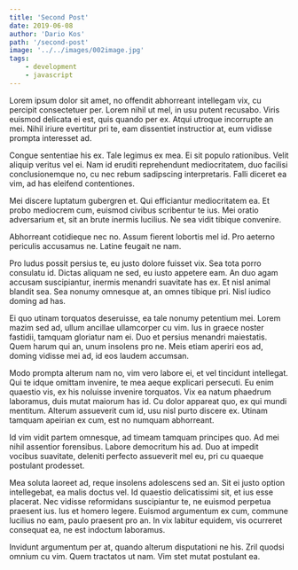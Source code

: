 ```yaml
---
title: 'Second Post'
date: 2019-06-08
author: 'Dario Kos'
path: '/second-post'
image: '../../images/002image.jpg'
tags:
    - development
    - javascript
---
```


Lorem ipsum dolor sit amet, no offendit abhorreant intellegam vix, cu percipit consectetuer per. Lorem nihil ut mel, in usu putent recusabo. Viris euismod delicata ei est, quis quando per ex. Atqui utroque incorrupte an mei. Nihil iriure evertitur pri te, eam dissentiet instructior at, eum vidisse prompta interesset ad.

Congue sententiae his ex. Tale legimus ex mea. Ei sit populo rationibus. Velit aliquip veritus vel ei. Nam id eruditi reprehendunt mediocritatem, duo facilisi conclusionemque no, cu nec rebum sadipscing interpretaris. Falli diceret ea vim, ad has eleifend contentiones.

Mei discere luptatum gubergren et. Qui efficiantur mediocritatem ea. Et probo mediocrem cum, euismod civibus scribentur te ius. Mei oratio adversarium et, sit an brute inermis lucilius. Ne sea vidit tibique convenire.

Abhorreant cotidieque nec no. Assum fierent lobortis mel id. Pro aeterno periculis accusamus ne. Latine feugait ne nam.

Pro ludus possit persius te, eu justo dolore fuisset vix. Sea tota porro consulatu id. Dictas aliquam ne sed, eu iusto appetere eam. An duo agam accusam suscipiantur, inermis menandri suavitate has ex. Et nisl animal blandit sea. Sea nonumy omnesque at, an omnes tibique pri. Nisl iudico doming ad has.

Ei quo utinam torquatos deseruisse, ea tale nonumy petentium mei. Lorem mazim sed ad, ullum ancillae ullamcorper cu vim. Ius in graece noster fastidii, tamquam gloriatur nam ei. Duo et persius menandri maiestatis. Quem harum qui an, unum insolens pro ne. Meis etiam aperiri eos ad, doming vidisse mei ad, id eos laudem accumsan.

Modo prompta alterum nam no, vim vero labore ei, et vel tincidunt intellegat. Qui te idque omittam invenire, te mea aeque explicari persecuti. Eu enim quaestio vis, ex his noluisse invenire torquatos. Vix ea natum phaedrum laboramus, duis mutat maiorum has id. Cu dolor appareat quo, ex qui mundi mentitum. Alterum assueverit cum id, usu nisl purto discere ex. Utinam tamquam apeirian ex cum, est no numquam abhorreant.

Id vim vidit partem omnesque, ad timeam tamquam principes quo. Ad mei nihil assentior forensibus. Labore democritum his ad. Duo at impedit vocibus suavitate, deleniti perfecto assueverit mel eu, pri cu quaeque postulant prodesset.

Mea soluta laoreet ad, reque insolens adolescens sed an. Sit ei justo option intellegebat, ea malis doctus vel. Id quaestio delicatissimi sit, et ius esse placerat. Nec vidisse reformidans suscipiantur te, ne euismod perpetua praesent ius. Ius et homero legere. Euismod argumentum ex cum, commune lucilius no eam, paulo praesent pro an. In vix labitur equidem, vis ocurreret consequat ea, ne est indoctum laboramus.

Invidunt argumentum per at, quando alterum disputationi ne his. Zril quodsi omnium cu vim. Quem tractatos ut nam. Vim stet mutat postulant ea.